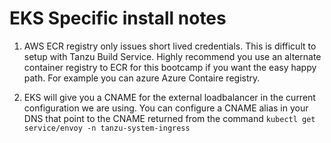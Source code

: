 # EKS Specific install notes  

1. AWS ECR registry only issues short lived credentials. This is difficult to setup with Tanzu Build Service. 
   Highly recommend you use an alternate container registry to ECR for this bootcamp if you want the 
   easy happy path. For example you can azure Azure Contaire registry.

2. EKS will give you a CNAME for the external loadbalancer in the current configuration we 
   are using. You can configure a CNAME alias in your DNS that point to the CNAME returned 
   from the command `kubectl get service/envoy -n tanzu-system-ingress`

   